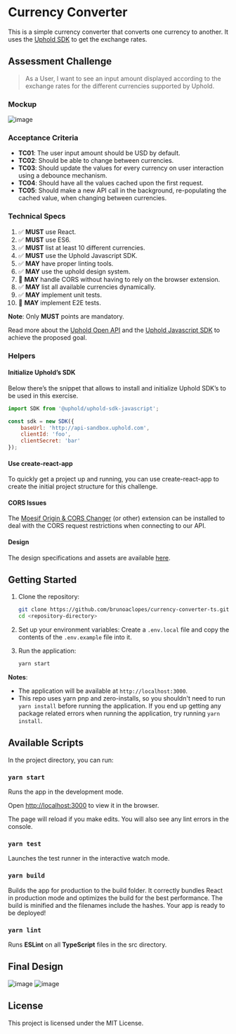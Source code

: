 # Currency Converter

This is a simple currency converter that converts one currency to another. It uses the [Uphold SDK](https://docs.uphold.com/) to get the exchange rates.

## Assessment Challenge

> As a User, I want to see an input amount displayed according to the exchange rates for the different currencies supported by Uphold.

### Mockup

![image](https://github.com/user-attachments/assets/50670d47-894a-4a28-a44f-1877ce51b8f9)

### Acceptance Criteria

- **TC01**: The user input amount should be USD by default.
- **TC02**: Should be able to change between currencies.
- **TC03**: Should update the values for every currency on user interaction using a debounce mechanism.
- **TC04**: Should have all the values cached upon the first request.
- **TC05**: Should make a new API call in the background, re-populating the cached value, when changing between currencies.

### Technical Specs

1. ✅ **MUST** use React.
2. ✅ **MUST** use ES6.
3. ✅ **MUST** list at least 10 different currencies.
4. ✅ **MUST** use the Uphold Javascript SDK.
5. ✅ **MAY** have proper linting tools.
6. ✅ **MAY** use the uphold design system.
7. 🔲 **MAY** handle CORS without having to rely on the browser extension.
8. ✅ **MAY** list all available currencies dynamically.
9. ✅ **MAY** implement unit tests.
10. 🔲 **MAY** implement E2E tests.

**Note**: Only **MUST** points are mandatory.

Read more about the [Uphold Open API](https://uphold.com/en/developer/api/documentation/) and the [Uphold Javascript SDK](https://uphold.github.io/uphold-sdk-javascript/actions/ticker/get-ticker.html) to achieve the proposed goal.

### Helpers

#### Initialize Uphold’s SDK

Below there’s the snippet that allows to install and initialize Uphold SDK’s to be used in this exercise.

```javascript
import SDK from '@uphold/uphold-sdk-javascript';

const sdk = new SDK({
    baseUrl: 'http://api-sandbox.uphold.com',
    clientId: 'foo',
    clientSecret: 'bar'
});
```

#### Use create-react-app

To quickly get a project up and running, you can use create-react-app to create the initial project structure for this challenge. 

#### CORS Issues

The [Moesif Origin & CORS Changer](https://chrome.google.com/webstore/detail/moesif-origin-cors-change/digfbfaphojjndkpccljibejjbppifbc?hl=en-US) (or other) extension can be installed to deal with the CORS request restrictions when connecting to our API.

#### Design

The design specifications and assets are available [here](https://drive.google.com/open?id=1yhaoJonAEMbiFJyITqWmuENVG1kkEHMp).

## Getting Started

1. Clone the repository:

    ```bash
    git clone https://github.com/brunoaclopes/currency-converter-ts.git
    cd <repository-directory>
    ```

2. Set up your environment variables: Create a `.env.local` file and copy the contents of the `.env.example` file into it.

4. Run the application:

    ```bash
    yarn start
    ```
   
**Notes**:
- The application will be available at `http://localhost:3000`.
- This repo uses yarn pnp and zero-installs, so you shouldn't need to run `yarn install` before running the application. If you end up getting any package related errors when running the application, try running `yarn install`.

## Available Scripts
In the project directory, you can run:  

### `yarn start`

Runs the app in the development mode.

Open [http://localhost:3000](http://localhost:3000) to view it in the browser.

The page will reload if you make edits.
You will also see any lint errors in the console.  

### `yarn test`

Launches the test runner in the interactive watch mode.

### `yarn build`

Builds the app for production to the build folder.
It correctly bundles React in production mode and optimizes the build for the best performance.
The build is minified and the filenames include the hashes. Your app is ready to be deployed!

### `yarn lint`

Runs **ESLint** on all **TypeScript** files in the src directory.

## Final Design

![image](https://github.com/user-attachments/assets/f44879d7-6ddd-4ec2-a8f4-d0005e0faf03)
![image](https://github.com/user-attachments/assets/56ed9b4a-c022-411b-bb9e-a93afa22eb4b)


## License

This project is licensed under the MIT License.

